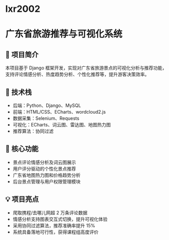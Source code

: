 # lxr2002
# 广东省旅游推荐与可视化系统

## 📖 项目简介
本项目基于 Django 框架开发，实现对广东省旅游景点的可视化分析与推荐功能，支持评论情感分析、热度趋势分析、个性化推荐等，提升游客决策效率。

## 🧩 技术栈
- 后端：Python、Django、MySQL
- 前端：HTML/CSS、ECharts、wordcloud2.js
- 数据采集：Selenium、Requests
- 可视化：ECharts、词云图、雷达图、地图热力图
- 推荐算法：协同过滤

## 🔧 核心功能
- 景点评论情感分析及词云图展示
- 用户评分驱动的个性化景点推荐
- 广东省地图热力图和价格趋势分析
- 后台景点管理与用户权限管理模块

## 💡 项目亮点
- 爬取携程/去哪儿网超 2 万条评论数据
- 情感分析支持图表交互式切换，提升可视化体验
- 采用协同过滤算法，推荐准确率提升 15%
- 系统具备落地可行性，获得课程组高度评价
